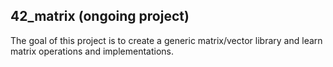 ## 42_matrix (ongoing project)

The goal of this project is to create a generic matrix/vector library and learn matrix operations and implementations.
